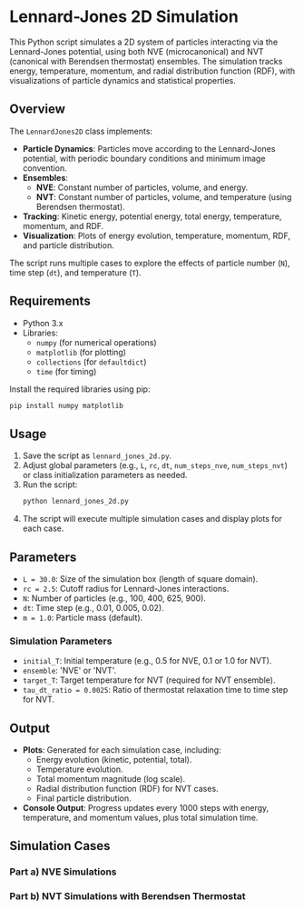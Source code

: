 
# Lennard-Jones 2D Simulation

This Python script simulates a 2D system of particles interacting via the Lennard-Jones potential, using both NVE (microcanonical) and NVT (canonical with Berendsen thermostat) ensembles. The simulation tracks energy, temperature, momentum, and radial distribution function (RDF), with visualizations of particle dynamics and statistical properties.

## Overview

The `LennardJones2D` class implements:
- **Particle Dynamics**: Particles move according to the Lennard-Jones potential, with periodic boundary conditions and minimum image convention.
- **Ensembles**:
  - **NVE**: Constant number of particles, volume, and energy.
  - **NVT**: Constant number of particles, volume, and temperature (using Berendsen thermostat).
- **Tracking**: Kinetic energy, potential energy, total energy, temperature, momentum, and RDF.
- **Visualization**: Plots of energy evolution, temperature, momentum, RDF, and particle distribution.

The script runs multiple cases to explore the effects of particle number (`N`), time step (`dt`), and temperature (`T`).

## Requirements

- Python 3.x
- Libraries:
  - `numpy` (for numerical operations)
  - `matplotlib` (for plotting)
  - `collections` (for `defaultdict`)
  - `time` (for timing)

Install the required libraries using pip:
```bash
pip install numpy matplotlib
```

## Usage

1. Save the script as `lennard_jones_2d.py`.
2. Adjust global parameters (e.g., `L`, `rc`, `dt`, `num_steps_nve`, `num_steps_nvt`) or class initialization parameters as needed.
3. Run the script:
   ```bash
   python lennard_jones_2d.py
   ```
4. The script will execute multiple simulation cases and display plots for each case.

## Parameters

- `L = 30.0`: Size of the simulation box (length of square domain).
- `rc = 2.5`: Cutoff radius for Lennard-Jones interactions.
- `N`: Number of particles (e.g., 100, 400, 625, 900).
- `dt`: Time step (e.g., 0.01, 0.005, 0.02).
- `m = 1.0`: Particle mass (default).

### Simulation Parameters
- `initial_T`: Initial temperature (e.g., 0.5 for NVE, 0.1 or 1.0 for NVT).
- `ensemble`: 'NVE' or 'NVT'.
- `target_T`: Target temperature for NVT (required for NVT ensemble).
- `tau_dt_ratio = 0.0025`: Ratio of thermostat relaxation time to time step for NVT.

## Output

- **Plots**: Generated for each simulation case, including:
  - Energy evolution (kinetic, potential, total).
  - Temperature evolution.
  - Total momentum magnitude (log scale).
  - Radial distribution function (RDF) for NVT cases.
  - Final particle distribution.
- **Console Output**: Progress updates every 1000 steps with energy, temperature, and momentum values, plus total simulation time.

## Simulation Cases

### Part a) NVE Simulations


### Part b) NVT Simulations with Berendsen Thermostat
